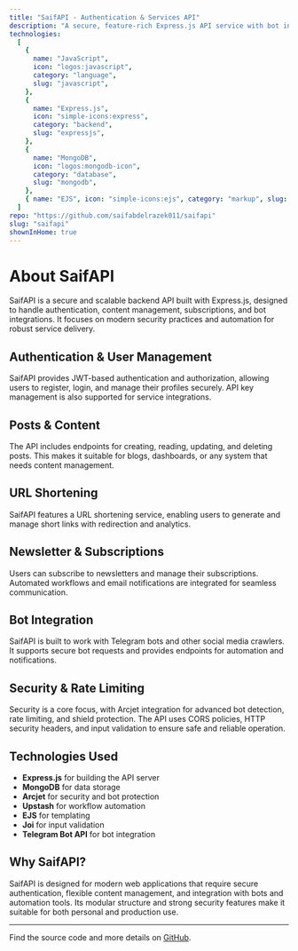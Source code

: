 ```yaml
---
title: "SaifAPI - Authentication & Services API"
description: "A secure, feature-rich Express.js API service with bot integration, modern security, and rate limiting."
technologies:
  [
    {
      name: "JavaScript",
      icon: "logos:javascript",
      category: "language",
      slug: "javascript",
    },
    {
      name: "Express.js",
      icon: "simple-icons:express",
      category: "backend",
      slug: "expressjs",
    },
    {
      name: "MongoDB",
      icon: "logos:mongodb-icon",
      category: "database",
      slug: "mongodb",
    },
    { name: "EJS", icon: "simple-icons:ejs", category: "markup", slug: "ejs" },
  ]
repo: "https://github.com/saifabdelrazek011/saifapi"
slug: "saifapi"
shownInHome: true
---
```


# About SaifAPI

SaifAPI is a secure and scalable backend API built with Express.js, designed to handle authentication, content management, subscriptions, and bot integrations. It focuses on modern security practices and automation for robust service delivery.

## Authentication & User Management

SaifAPI provides JWT-based authentication and authorization, allowing users to register, login, and manage their profiles securely. API key management is also supported for service integrations.

## Posts & Content

The API includes endpoints for creating, reading, updating, and deleting posts. This makes it suitable for blogs, dashboards, or any system that needs content management.

## URL Shortening

SaifAPI features a URL shortening service, enabling users to generate and manage short links with redirection and analytics.

## Newsletter & Subscriptions

Users can subscribe to newsletters and manage their subscriptions. Automated workflows and email notifications are integrated for seamless communication.

## Bot Integration

SaifAPI is built to work with Telegram bots and other social media crawlers. It supports secure bot requests and provides endpoints for automation and notifications.

## Security & Rate Limiting

Security is a core focus, with Arcjet integration for advanced bot detection, rate limiting, and shield protection. The API uses CORS policies, HTTP security headers, and input validation to ensure safe and reliable operation.

## Technologies Used

- **Express.js** for building the API server
- **MongoDB** for data storage
- **Arcjet** for security and bot protection
- **Upstash** for workflow automation
- **EJS** for templating
- **Joi** for input validation
- **Telegram Bot API** for bot integration

## Why SaifAPI?

SaifAPI is designed for modern web applications that require secure authentication, flexible content management, and integration with bots and automation tools. Its modular structure and strong security features make it suitable for both personal and production use.

---

Find the source code and more details on [GitHub](https://github.com/saifabdelrazek011/saifapi).
